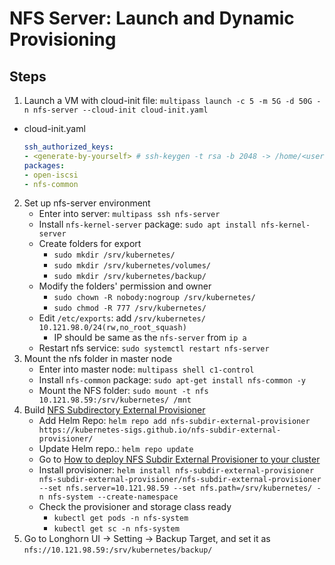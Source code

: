  # NFS Server: Launch and Dynamic Provisioning
 ## Steps
 1. Launch a VM with cloud-init file: `multipass launch -c 5 -m 5G -d 50G -n nfs-server --cloud-init cloud-init.yaml `
   - cloud-init.yaml
        ```yaml
        ssh_authorized_keys:
        - <generate-by-yourself> # ssh-keygen -t rsa -b 2048 -> /home/<user-name>/.ssh/id_rsa.pub
        packages:
        - open-iscsi
        - nfs-common
        ```
 2. Set up nfs-server environment
     - Enter into server: `multipass ssh nfs-server`
     - Install `nfs-kernel-server` package: `sudo apt install nfs-kernel-server`
     - Create folders for export
         - `sudo mkdir /srv/kubernetes/`
         - `sudo mkdir /srv/kubernetes/volumes/`
         - `sudo mkdir /srv/kubernetes/backup/`
     - Modify the folders' permission and owner
         - `sudo chown -R nobody:nogroup /srv/kubernetes/`
         - `sudo chmod -R 777 /srv/kubernetes/`
     - Edit `/etc/exports`: add `/srv/kubernetes/   10.121.98.0/24(rw,no_root_squash)`
         - IP should be same as the `nfs-server` from `ip a`
     - Restart nfs service: `sudo systemctl restart nfs-server`
 3. Mount the nfs folder in master node
     - Enter into master node: `multipass shell c1-control`
     - Install `nfs-common` package: `sudo apt-get install nfs-common -y`
     - Mount the NFS folder: `sudo mount -t nfs 10.121.98.59:/srv/kubernetes/ /mnt`
 4. Build [NFS Subdirectory External Provisioner](https://kubernetes-sigs.github.io/nfs-subdir-external-provisioner/)
     - Add Helm Repo: `helm repo add nfs-subdir-external-provisioner https://kubernetes-sigs.github.io/nfs-subdir-external-provisioner/`
     - Update Helm repo.: `helm repo update`
     - Go to [How to deploy NFS Subdir External Provisioner to your cluster](https://github.com/kubernetes-sigs/nfs-subdir-external-provisioner#how-to-deploy-nfs-subdir-external-provisioner-to-your-cluster)
    - Install provisioner: `helm install nfs-subdir-external-provisioner nfs-subdir-external-provisioner/nfs-subdir-external-provisioner --set nfs.server=10.121.98.59 --set nfs.path=/srv/kubernetes/ -n nfs-system --create-namespace`
    - Check the provisioner and storage class ready
       - `kubectl get pods -n nfs-system`
       - `kubectl get sc -n nfs-system`
 5. Go to Longhorn UI -> Setting -> Backup Target, and set it as `nfs://10.121.98.59:/srv/kubernetes/backup/`

